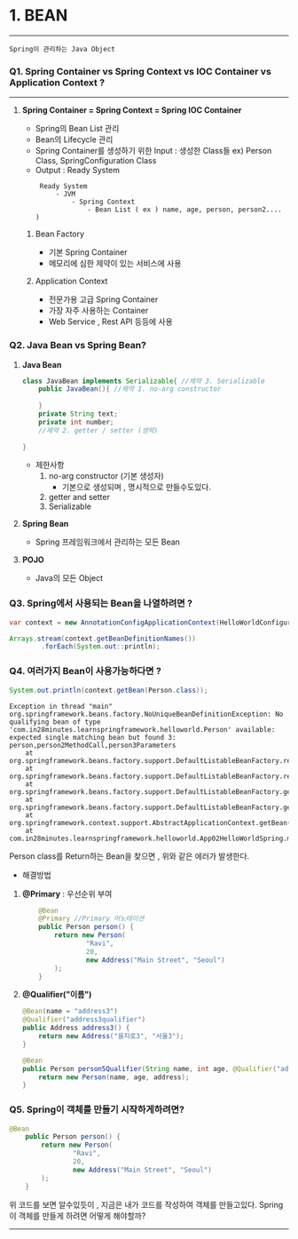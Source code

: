 # 1. BEAN 

----------

```
Spring이 관리하는 Java Object
```

### Q1. Spring Container vs Spring Context vs IOC Container vs Application Context ?

------

1. **Spring Container = Spring Context = Spring IOC Container** 
     
    - Spring의 Bean List 관리 
    - Bean의 Lifecycle 관리
    - Spring Container를 생성하기 위한 Input : 생성한 Class들 ex) Person Class, SpringConfiguration Class
    - Output : Ready System
       ```  
        Ready System
            - JVM
                - Spring Context
                    - Bean List ( ex ) name, age, person, person2.... )
        ```
    1. Bean Factory
        - 기본 Spring Container
        - 메모리에 심한 제약이 있는 서비스에 사용
    
    2. Application Context 
        - 전문가용 고급 Spring Container
        - 가장 자주 사용하는 Container
        - Web Service , Rest API 등등에 사용


### Q2. Java Bean vs Spring Bean?

1. **Java Bean**
    ```java
    class JavaBean implements Serializable{ //제약 3. Serializable
        public JavaBean(){ //제약 1. no-arg constructor
            
        }    
        private String text;
        private int number;
        //제약 2. getter / setter (생략)
        
   }
   ```
    - 제한사항
      1. no-arg constructor (기본 생성자)
         - 기본으로 생성되며 , 명시적으로 만들수도있다.
      2. getter and setter
      3. Serializable
2. **Spring Bean**
   - Spring 프레임워크에서 관리하는 모든 Bean

3. **POJO**
    - Java의 모든 Object

### Q3. Spring에서 사용되는 Bean을 나열하려면 ?
~~~java
var context = new AnnotationConfigApplicationContext(HelloWorldConfiguration.class);

Arrays.stream(context.getBeanDefinitionNames())
        .forEach(System.out::println);
~~~
### Q4. 여러가지 Bean이 사용가능하다면 ?

```java
System.out.println(context.getBean(Person.class)); 
```

```logcatfilter
Exception in thread "main" org.springframework.beans.factory.NoUniqueBeanDefinitionException: No qualifying bean of type 'com.in28minutes.learnspringframework.helloworld.Person' available: expected single matching bean but found 3: person,person2MethodCall,person3Parameters
	at org.springframework.beans.factory.support.DefaultListableBeanFactory.resolveNamedBean(DefaultListableBeanFactory.java:1299)
	at org.springframework.beans.factory.support.DefaultListableBeanFactory.resolveBean(DefaultListableBeanFactory.java:484)
	at org.springframework.beans.factory.support.DefaultListableBeanFactory.getBean(DefaultListableBeanFactory.java:339)
	at org.springframework.beans.factory.support.DefaultListableBeanFactory.getBean(DefaultListableBeanFactory.java:332)
	at org.springframework.context.support.AbstractApplicationContext.getBean(AbstractApplicationContext.java:1174)
	at com.in28minutes.learnspringframework.helloworld.App02HelloWorldSpring.main(App02HelloWorldSpring.java:37)
```
Person class를 Return하는 Bean을 찾으면 , 위와 같은 에러가 발생한다.
- 해결방법
1. **@Primary** : 우선순위 부여
    ```java
        @Bean
        @Primary //Primary 어노테이션
        public Person person() {
            return new Person(
                    "Ravi",
                    20,
                    new Address("Main Street", "Seoul")
            );
        }
    ```
2. **@Qualifier("이름")** 
    ~~~java
   @Bean(name = "address3")
    @Qualifier("address3qualifier")
    public Address address3() {
        return new Address("을지로3", "서울3");
    }
   
   @Bean
    public Person person5Qualifier(String name, int age, @Qualifier("address3qualifier") Address address) {
        return new Person(name, age, address);
    }
   ~~~

### Q5. Spring이 객체를 만들기 시작하게하려면?

~~~java
@Bean
    public Person person() {
        return new Person(
                "Ravi",
                20,
                new Address("Main Street", "Seoul")
        );
    }
~~~

위 코드를 보면 알수있듯이 , 지금은 내가 코드를 작성하여 객체를 만들고있다.
Spring이 객체를 만들게 하려면 어떻게 해야할까?

---------
